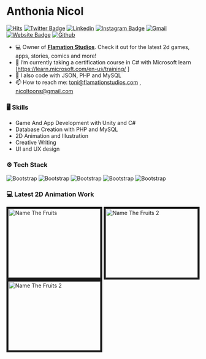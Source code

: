 # Anthonia Nicol

[![Hits](https://hits.seeyoufarm.com/api/count/incr/badge.svg?url=https%3A%2F%2Fgithub.com%2Fnicoltoons%2Fnicoltoons&count_bg=%2379C83D&title_bg=%23555555&icon=&icon_color=%23E7E7E7&title=Profile+Views&edge_flat=false)](https://hits.seeyoufarm.com)
[![Twitter Badge](https://img.shields.io/badge/-Twitter-1da1f2?labelColor=1da1f2&logo=twitter&logoColor=white&link=https://twitter.com/AnthoniaNicol)](https://twitter.com/AnthoniaNicol)
[![Linkedin](https://img.shields.io/badge/-LinkedIn-blue?style=flat&logo=Linkedin&logoColor=white)](https://www.linkedin.com/in//anthonia-nicol-a3670163/)
[![Instagram Badge](https://img.shields.io/badge/-Instagram-purple?logo=instagram&logoColor=white&link=https://instagram.com/teegirl2.0/)](https://www.instagram.com/teegirl2.0)
[![Gmail](https://img.shields.io/badge/-Gmail-c14438?style=flat&logo=Gmail&logoColor=white)](mailto:nicoltoons@gmail.com)
[![Website Badge](https://img.shields.io/badge/-Website-c14438?style=flat&logo=Google-Chrome&logoColor=white&link=https://nicoltoons.tumblr.com)](https://nicoltoons.tumblr.com)
[![Github](https://img.shields.io/github/followers/nicoltoons?label=Follow&style=social)](https://github.com/nicoltoons)

- 💻 Owner of [**Flamation Studios**](https://flamationstudios.com). Check it out for the latest 2d games, apps, stories, comics and more!
- 🤔 I’m currently taking a certification course in C# with Microsoft learn  [https://learn.microsoft.com/en-us/training/ ]
- 🌱 I also code with JSON, PHP and MySQL
- 📫 How to reach me: toni@flamationstudios.com , nicoltoons@gmail.com



### 🖥 Skills

- Game And App Development with Unity and C#
- Database Creation with PHP and MySQL
- 2D Animation and Illustration
- Creative Writing
- UI and UX design
### ⚙️ Tech Stack

![Bootstrap](https://img.shields.io/badge/-C%23-05122A?style=flat-square&logo=C#&color=353535) ![Bootstrap](https://img.shields.io/badge/-PHP-05122A?style=flat-square&logo=PHP&color=353535) ![Bootstrap](https://img.shields.io/badge/-JSON-05122A?style=flat-square&logo=JSON&color=353535) ![Bootstrap](https://img.shields.io/badge/-MySQL-05122A?style=flat-square&logo=MySQL&color=353535) ![Bootstrap](https://img.shields.io/badge/-Visual%20Studio%20Code-05122A?style=flat-square&logo=Visual-Studio-Code&color=353535)


### 💻 Latest 2D Animation Work
<a href="http://www.youtube.com/watch?feature=player_embedded&v=fyqQag92Ufs
" target="_blank"><img src="http://img.youtube.com/vi/fyqQag92Ufs/0.jpg" 
alt="Name The Fruits" width="240" height="180" border="5" /></a>
<a href="http://www.youtube.com/watch?feature=player_embedded&v=PGQpvxxzDiA
" target="_blank"><img src="http://img.youtube.com/vi/PGQpvxxzDiA/0.jpg" 
alt="Name The Fruits 2" width="240" height="180" border="5" /></a>
<a href="http://www.youtube.com/watch?feature=player_embedded&v=tcGjMdK6BKQ
" target="_blank"><img src="http://img.youtube.com/vi/tcGjMdK6BKQ/0.jpg" 
alt="Name The Fruits 2" width="240" height="180" border="5" /></a>






